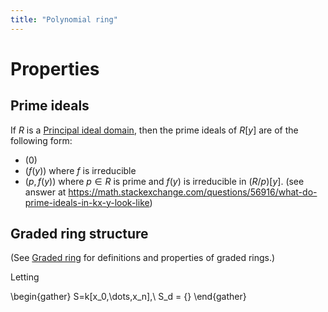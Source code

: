 ```yaml
---
title: "Polynomial ring"
---
```


# Properties
## Prime ideals
If $R$ is a [Principal ideal domain](<notes/ntpy/Definitions/Ring theory/Principal ideal domain.md>), then the prime ideals of $R[y]$ are of the following form:
- $(0)$
- $(f(y))$ where $f$ is irreducible
- $(p,f(y))$ where $p\in R$ is prime and $f(y)$ is irreducible in $(R/p)[y]$.
(see answer at https://math.stackexchange.com/questions/56916/what-do-prime-ideals-in-kx-y-look-like)
## Graded ring structure
(See [Graded ring](<notes/ntpy/Definitions/Ring theory/Graded ring.md>) for definitions and properties of graded rings.)

Letting

\begin{gather}
S=k[x_0,\dots,x_n],\\
S_d = \{\}
\end{gather}
